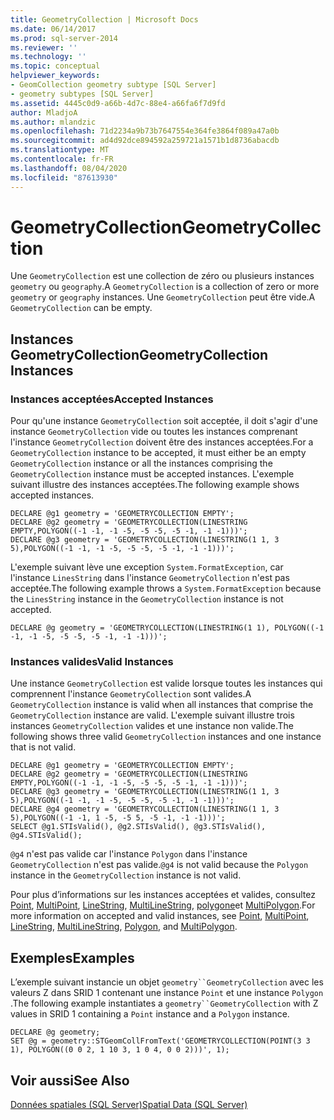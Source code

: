```yaml
---
title: GeometryCollection | Microsoft Docs
ms.date: 06/14/2017
ms.prod: sql-server-2014
ms.reviewer: ''
ms.technology: ''
ms.topic: conceptual
helpviewer_keywords:
- GeomCollection geometry subtype [SQL Server]
- geometry subtypes [SQL Server]
ms.assetid: 4445c0d9-a66b-4d7c-88e4-a66fa6f7d9fd
author: MladjoA
ms.author: mlandzic
ms.openlocfilehash: 71d2234a9b73b7647554e364fe3864f089a47a0b
ms.sourcegitcommit: ad4d92dce894592a259721a1571b1d8736abacdb
ms.translationtype: MT
ms.contentlocale: fr-FR
ms.lasthandoff: 08/04/2020
ms.locfileid: "87613930"
---
```

# <a name="geometrycollection"></a><span data-ttu-id="c7dda-102">GeometryCollection</span><span class="sxs-lookup"><span data-stu-id="c7dda-102">GeometryCollection</span></span>
  <span data-ttu-id="c7dda-103">Une `GeometryCollection` est une collection de zéro ou plusieurs instances `geometry` ou `geography`.</span><span class="sxs-lookup"><span data-stu-id="c7dda-103">A `GeometryCollection` is a collection of zero or more `geometry` or `geography` instances.</span></span> <span data-ttu-id="c7dda-104">Une `GeometryCollection` peut être vide.</span><span class="sxs-lookup"><span data-stu-id="c7dda-104">A `GeometryCollection` can be empty.</span></span>  
  
## <a name="geometrycollection-instances"></a><span data-ttu-id="c7dda-105">Instances GeometryCollection</span><span class="sxs-lookup"><span data-stu-id="c7dda-105">GeometryCollection Instances</span></span>  
  
### <a name="accepted-instances"></a><span data-ttu-id="c7dda-106">Instances acceptées</span><span class="sxs-lookup"><span data-stu-id="c7dda-106">Accepted Instances</span></span>  
 <span data-ttu-id="c7dda-107">Pour qu'une instance `GeometryCollection` soit acceptée, il doit s'agir d'une instance `GeometryCollection` vide ou toutes les instances comprenant l'instance `GeometryCollection` doivent être des instances acceptées.</span><span class="sxs-lookup"><span data-stu-id="c7dda-107">For a `GeometryCollection` instance to be accepted, it must either be an empty `GeometryCollection` instance or all the instances comprising the `GeometryCollection` instance must be accepted instances.</span></span> <span data-ttu-id="c7dda-108">L'exemple suivant illustre des instances acceptées.</span><span class="sxs-lookup"><span data-stu-id="c7dda-108">The following example shows accepted instances.</span></span>  
  
```  
DECLARE @g1 geometry = 'GEOMETRYCOLLECTION EMPTY';  
DECLARE @g2 geometry = 'GEOMETRYCOLLECTION(LINESTRING EMPTY,POLYGON((-1 -1, -1 -5, -5 -5, -5 -1, -1 -1)))';  
DECLARE @g3 geometry = 'GEOMETRYCOLLECTION(LINESTRING(1 1, 3 5),POLYGON((-1 -1, -1 -5, -5 -5, -5 -1, -1 -1)))';  
```  
  
 <span data-ttu-id="c7dda-109">L'exemple suivant lève une exception `System.FormatException`, car l'instance `LinesString` dans l'instance `GeometryCollection` n'est pas acceptée.</span><span class="sxs-lookup"><span data-stu-id="c7dda-109">The following example throws a `System.FormatException` because the `LinesString` instance in the `GeometryCollection` instance is not accepted.</span></span>  
  
```  
DECLARE @g geometry = 'GEOMETRYCOLLECTION(LINESTRING(1 1), POLYGON((-1 -1, -1 -5, -5 -5, -5 -1, -1 -1)))';  
```  
  
### <a name="valid-instances"></a><span data-ttu-id="c7dda-110">Instances valides</span><span class="sxs-lookup"><span data-stu-id="c7dda-110">Valid Instances</span></span>  
 <span data-ttu-id="c7dda-111">Une instance `GeometryCollection` est valide lorsque toutes les instances qui comprennent l'instance `GeometryCollection` sont valides.</span><span class="sxs-lookup"><span data-stu-id="c7dda-111">A `GeometryCollection` instance is valid when all instances that comprise the `GeometryCollection` instance are valid.</span></span> <span data-ttu-id="c7dda-112">L'exemple suivant illustre trois instances `GeometryCollection` valides et une instance non valide.</span><span class="sxs-lookup"><span data-stu-id="c7dda-112">The following shows three valid `GeometryCollection` instances and one instance that is not valid.</span></span>  
  
```  
DECLARE @g1 geometry = 'GEOMETRYCOLLECTION EMPTY';  
DECLARE @g2 geometry = 'GEOMETRYCOLLECTION(LINESTRING EMPTY,POLYGON((-1 -1, -1 -5, -5 -5, -5 -1, -1 -1)))';  
DECLARE @g3 geometry = 'GEOMETRYCOLLECTION(LINESTRING(1 1, 3 5),POLYGON((-1 -1, -1 -5, -5 -5, -5 -1, -1 -1)))';  
DECLARE @g4 geometry = 'GEOMETRYCOLLECTION(LINESTRING(1 1, 3 5),POLYGON((-1 -1, 1 -5, -5 5, -5 -1, -1 -1)))';  
SELECT @g1.STIsValid(), @g2.STIsValid(), @g3.STIsValid(), @g4.STIsValid();  
```  
  
 <span data-ttu-id="c7dda-113">`@g4` n'est pas valide car l'instance `Polygon` dans l'instance `GeometryCollection` n'est pas valide.</span><span class="sxs-lookup"><span data-stu-id="c7dda-113">`@g4` is not valid because the `Polygon` instance in the `GeometryCollection` instance is not valid.</span></span>  
  
 <span data-ttu-id="c7dda-114">Pour plus d’informations sur les instances acceptées et valides, consultez [Point](point.md), [MultiPoint](multipoint.md), [LineString](linestring.md), [MultiLineString](multilinestring.md), [polygone](polygon.md)et [MultiPolygon](multipolygon.md).</span><span class="sxs-lookup"><span data-stu-id="c7dda-114">For more information on accepted and valid instances, see [Point](point.md), [MultiPoint](multipoint.md), [LineString](linestring.md), [MultiLineString](multilinestring.md), [Polygon](polygon.md), and [MultiPolygon](multipolygon.md).</span></span>  
  
## <a name="examples"></a><span data-ttu-id="c7dda-115">Exemples</span><span class="sxs-lookup"><span data-stu-id="c7dda-115">Examples</span></span>  
 <span data-ttu-id="c7dda-116">L’exemple suivant instancie un objet `geometry``GeometryCollection` avec les valeurs Z dans SRID 1 contenant une instance `Point` et une instance `Polygon` .</span><span class="sxs-lookup"><span data-stu-id="c7dda-116">The following example instantiates a `geometry``GeometryCollection` with Z values in SRID 1 containing a `Point` instance and a `Polygon` instance.</span></span>  
  
```  
DECLARE @g geometry;  
SET @g = geometry::STGeomCollFromText('GEOMETRYCOLLECTION(POINT(3 3 1), POLYGON((0 0 2, 1 10 3, 1 0 4, 0 0 2)))', 1);  
```  
  
## <a name="see-also"></a><span data-ttu-id="c7dda-117">Voir aussi</span><span class="sxs-lookup"><span data-stu-id="c7dda-117">See Also</span></span>  
 [<span data-ttu-id="c7dda-118">Données spatiales &#40;SQL Server&#41;</span><span class="sxs-lookup"><span data-stu-id="c7dda-118">Spatial Data &#40;SQL Server&#41;</span></span>](spatial-data-sql-server.md)  
  
  
